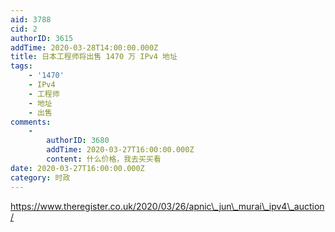 ```yaml
---
aid: 3788
cid: 2
authorID: 3615
addTime: 2020-03-28T14:00:00.000Z
title: 日本工程师将出售 1470 万 IPv4 地址
tags:
    - '1470'
    - IPv4
    - 工程师
    - 地址
    - 出售
comments:
    -
        authorID: 3680
        addTime: 2020-03-27T16:00:00.000Z
        content: 什么价格，我去买买看
date: 2020-03-27T16:00:00.000Z
category: 时政
---
```


https://www.theregister.co.uk/2020/03/26/apnic\_jun\_murai\_ipv4\_auction/
